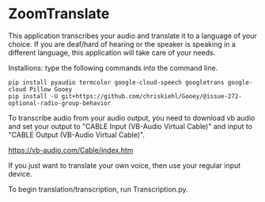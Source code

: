 # ZoomTranslate

This application transcribes your audio and translate it to a language of your choice. If you are 
deaf/hard of hearing or the speaker is speaking in a different language, this application will 
take care of your needs.

Installions: type the following commands into the command line.

```
pip install pyaudio termcolor google-cloud-speech googletrans google-cloud Pillow Gooey
pip install -U git+https://github.com/chriskiehl/Gooey/@issue-272-optional-radio-group-behavior
```

To transcribe audio from your audio output, you need to download vb audio and
set your output to "CABLE Input (VB-Audio Virtual Cable)" and input to
"CABLE Output (VB-Audio Virtual Cable)".

https://vb-audio.com/Cable/index.htm

If you just want to translate your own voice, then use your regular input device.

To begin translation/transcription, run Transcription.py.
